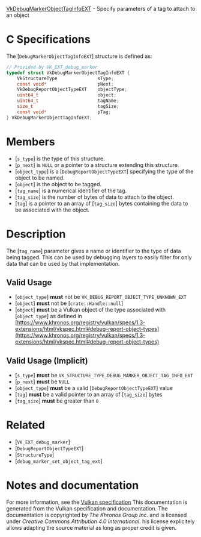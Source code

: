 [VkDebugMarkerObjectTagInfoEXT](https://www.khronos.org/registry/vulkan/specs/1.3-extensions/man/html/VkDebugMarkerObjectTagInfoEXT.html) - Specify parameters of a tag to attach to an object

# C Specifications
The [`DebugMarkerObjectTagInfoEXT`] structure is defined as:
```c
// Provided by VK_EXT_debug_marker
typedef struct VkDebugMarkerObjectTagInfoEXT {
    VkStructureType               sType;
    const void*                   pNext;
    VkDebugReportObjectTypeEXT    objectType;
    uint64_t                      object;
    uint64_t                      tagName;
    size_t                        tagSize;
    const void*                   pTag;
} VkDebugMarkerObjectTagInfoEXT;
```

# Members
- [`s_type`] is the type of this structure.
- [`p_next`] is `NULL` or a pointer to a structure extending this structure.
- [`object_type`] is a [`DebugReportObjectTypeEXT`] specifying the type of the object to be named.
- [`object`] is the object to be tagged.
- [`tag_name`] is a numerical identifier of the tag.
- [`tag_size`] is the number of bytes of data to attach to the object.
- [`tag`] is a pointer to an array of [`tag_size`] bytes containing the data to be associated with the object.

# Description
The [`tag_name`] parameter gives a name or identifier to the type of data
being tagged.
This can be used by debugging layers to easily filter for only data that can
be used by that implementation.
## Valid Usage
-  [`object_type`] **must**  not be `VK_DEBUG_REPORT_OBJECT_TYPE_UNKNOWN_EXT`
-  [`object`] **must**  not be [`crate::Handle::null`]
-  [`object`] **must**  be a Vulkan object of the type associated with [`object_type`] as defined in [https://www.khronos.org/registry/vulkan/specs/1.3-extensions/html/vkspec.html#debug-report-object-types](https://www.khronos.org/registry/vulkan/specs/1.3-extensions/html/vkspec.html#debug-report-object-types)

## Valid Usage (Implicit)
-  [`s_type`] **must**  be `VK_STRUCTURE_TYPE_DEBUG_MARKER_OBJECT_TAG_INFO_EXT`
-  [`p_next`] **must**  be `NULL`
-  [`object_type`] **must**  be a valid [`DebugReportObjectTypeEXT`] value
-  [`tag`] **must**  be a valid pointer to an array of [`tag_size`] bytes
-  [`tag_size`] **must**  be greater than `0`

# Related
- [`VK_EXT_debug_marker`]
- [`DebugReportObjectTypeEXT`]
- [`StructureType`]
- [`debug_marker_set_object_tag_ext`]

# Notes and documentation
For more information, see the [Vulkan specification](https://www.khronos.org/registry/vulkan/specs/1.3-extensions/html/vkspec.html)
This documentation is generated from the Vulkan specification and documentation.
The documentation is copyrighted by *The Khronos Group Inc.* and is licensed under *Creative Commons Attribution 4.0 International*.
his license explicitely allows adapting the source material as long as proper credit is given.
        